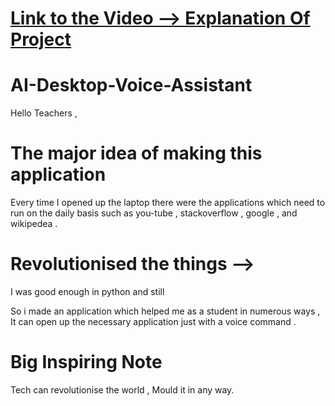 # [Link to the Video --> Explanation Of Project](https://drive.google.com/file/d/1xxspxLeaqngCtwfEKqXLafoYDYsKlRm2/view?usp=sharing)


# AI-Desktop-Voice-Assistant


Hello Teachers ,
# The major idea of making this application

Every time I opened up the laptop there were the applications which need to run on the daily basis such as you-tube ,
stackoverflow , google , and wikipedea .

# Revolutionised the things -->
I was good enough in python and still 

So i made an application which helped me as a student in numerous ways ,
It can open up the necessary application just with a voice command .

# Big Inspiring Note
Tech can revolutionise the world , Mould it in any way.

